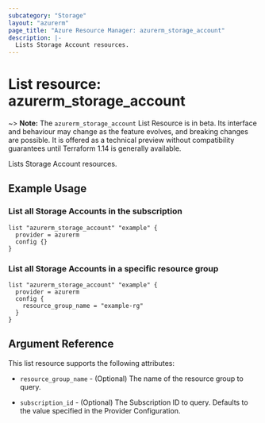```yaml
---
subcategory: "Storage"
layout: "azurerm"
page_title: "Azure Resource Manager: azurerm_storage_account"
description: |-
  Lists Storage Account resources.
---
```


# List resource: azurerm_storage_account

~> **Note:** The `azurerm_storage_account` List Resource is in beta. Its interface and behaviour may change as the feature evolves, and breaking changes are possible. It is offered as a technical preview without compatibility guarantees until Terraform 1.14 is generally available.

Lists Storage Account resources.

## Example Usage

### List all Storage Accounts in the subscription

```hcl
list "azurerm_storage_account" "example" {
  provider = azurerm
  config {}
}
```

### List all Storage Accounts in a specific resource group

```hcl
list "azurerm_storage_account" "example" {
  provider = azurerm
  config {
    resource_group_name = "example-rg"
  }
}
```

## Argument Reference

This list resource supports the following attributes:

* `resource_group_name` - (Optional) The name of the resource group to query.

* `subscription_id` - (Optional) The Subscription ID to query. Defaults to the value specified in the Provider Configuration.
